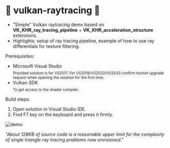 # 🌋 vulkan-raytracing 🖖

* "Simple" Vulkan raytracing demo based on __VK_KHR_ray_tracing_pipeline__ + __VK_KHR_acceleration_structure__ extensions.
* Highlights: setup of ray tracing pipeline, example of how to use ray differentials for texture filtering.

Prerequisites:
* Microsoft Visual Studio  
<sub> Provided solution is for VS2017. For VS2019/VS2022/VS2033 confirm toolset upgrade request when opening the solution for the first time.</sub>
* Vulkan SDK  
<sub>To get access to the shader compiler.</sub>

Build steps: 

1. Open solution in Visual Studio IDE.
2. Find F7 key on the keyboard and press it firmly.

![demo](https://user-images.githubusercontent.com/4964024/48605463-26722a00-e97d-11e8-9548-65de42d50c21.png)

_"About 128KB of source code is a reasonable upper limit for the complexity of single triangle ray tracing problems now envisioned."_
